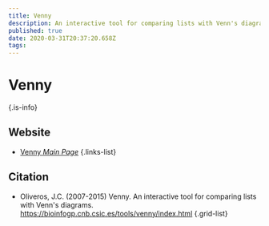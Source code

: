 ```yaml
---
title: Venny
description: An interactive tool for comparing lists with Venn's diagrams
published: true
date: 2020-03-31T20:37:20.658Z
tags: 
---
```


# Venny

{.is-info}

## Website

- [Venny *Main Page*](https://bioinfogp.cnb.csic.es/tools/venny/index.html)
{.links-list}

## Citation

- Oliveros, J.C. (2007-2015) Venny. An interactive tool for comparing lists with Venn's diagrams. https://bioinfogp.cnb.csic.es/tools/venny/index.html
{.grid-list}